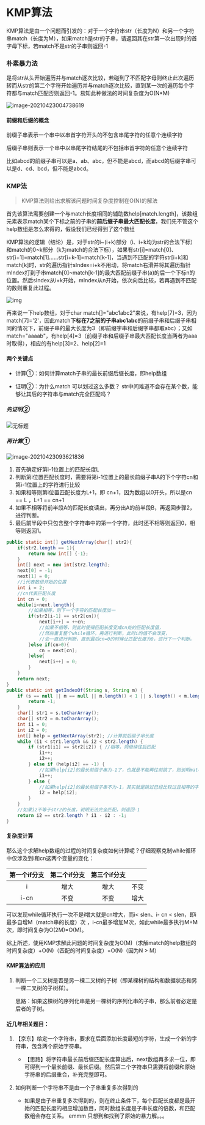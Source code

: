 # KMP算法

KMP算法是由一个问题而引发的：对于一个字符串str（长度为N）和另一个字符串match（长度为M），如果match是str的子串，请返回其在str第一次出现时的首字母下标，若match不是str的子串则返回-1

### 朴素暴力法

是将str从头开始遍历并与match逐次比较，若碰到了不匹配字母则终止此次遍历转而从str的第二个字符开始遍历并与match逐次比较，直到某一次的遍历每个字符都与match匹配否则返回-1。易知此种做法的时间复杂度为O(N*M)

![image-20210423004738619](https://gitee.com/HappyBinbin/pcigo/raw/master/pic/20210423004738.png)

#### 前缀和后缀的概念

前缀子串表示一个串中以串首字符开头的不包含串尾字符的任意个连续字符

后缀子串则表示一个串中以串尾字符结尾的不包括串首字符的任意个连续字符

比如abcd的前缀子串可以是a、ab、abc，但不能是abcd，而abcd的后缀字串可以是d、cd、bcd，但不能是abcd。

### KMP法

> KMP算法则给出求解该问题时间复杂度控制在O(N)的解法

首先该算法需要创建一个与match长度相同的辅助数help[match.length]，该数组元素表示match某个下标之前的子串的**前后缀子串最大匹配长度**，我们先不管这个help数组是怎么求得的，假设我们已经得到了这个数组

KMP算法的逻辑（结论）是，对于str的i~(i+k)部分（i、i+k均为str的合法下标）和match的0~k部分（k为match的合法下标），如果有str[i]=match[0]、str[i+1]=match[1]……str[i+k-1]=match[k-1]，当遇到不匹配的字符str[i+k]和match[k]时，str的遍历指针sIndex=i+k不用动，将match右滑并将其遍历指针mIndex打到子串match[0]~match[k-1]的最大匹配前缀子串(a)的后一个下标n的位置。然后sIndex从i+k开始，mIndex从n开始，依次向后比较，若再遇到不匹配的数则重复此过程。

![img](http://zanwenblog.oss-cn-beijing.aliyuncs.com/18-11-5/21770353.jpg)

再来说一下help数组，对于char match[]="abc1abc2"来说，有help[7]=3，因为match[7]='2'，因此match**下标在7之前的子串abc1abc**的前缀子串和后缀子串相同的情况下，前缀子串的最大长度为3（即前缀字串和后缀字串都取abc）；又如match="aaaab"，有help[4]=3（前缀子串和后缀子串最大匹配长度当两者为aaa时取得），相应的有help[3]=2、help[2]=1

#### 两个关键点

- 计算①：如何计算match子串的最长前缀后缀长度，即help数组

- 证明②：为什么match 可以划过这么多数？ str中间难道不会存在某个数，能够让其后的字符串与match完全匹配吗？

##### 先证明②

![无标题](https://gitee.com/HappyBinbin/pcigo/raw/master/pic/20210423091252.png)

##### 再计算①

![image-20210423093621836](https://gitee.com/HappyBinbin/pcigo/raw/master/pic/20210423093621.png)

1. 首先确定好第i-1位置上的匹配长度L
2. 判断第i位置匹配长度时，需要将第i-1位置上的最长前缀子串A的下个字符cn和第i-1位置上的字符进行比较
3. 如果相等则第i位置匹配长度为L+1，即 cn+1，因为数组以0开头，所以是cn == L ，L+1 == cn+1
4. 如果不相等将前半段A的匹配长度读出，再分出A的前半段B，再返回步骤2，进行判断。
5. 最后前半段中只包含整个字符串中的第一个字符，此时还不相等则返回0，相等则返回1。

```java
public static int[] getNextArray(char[] str2){
    if(str2.length == 1){
        return new int[] {-1};
    }
    int[] next = new int[str2.length];
    next[0] = -1;
    next[1] = 0;
    //i代表数组开始的位置
    int i = 2;
    //cn代表匹配长度
    int cn = 0;
    while(i<next.length){
        //如果相等，则下一个字符的匹配长度加一
        if(str2[i-1] == str2[cn]){
            next[i++] = ++cn;
            //如果不相等，则此时使得匹配长度变成cn处的匹配长度值，
            //然后重复整个while循环，再进行判断，此时i的值不会改变，
            //会一直进行判断，直到最后cn=0的时候让匹配长度为0，进行下一个判断。
        }else if(cn>0){
            cn = next[cn];
        }else{
            next[i++] = 0;
        }
    }
    return next;
}
public static int getIndexOf(String s, String m) {
    if (s == null || m == null || m.length() < 1 || s.length() < m.length()) {
        return -1;
    }
    char[] str1 = s.toCharArray();
    char[] str2 = m.toCharArray();
    int i1 = 0;
    int i2 = 0;
    int[] help = getNextArray(str2); //计算前后缀子串长度
    while (i1 < str1.length && i2 < str2.length) {
        if (str1[i1] == str2[i2]) { //相等，则继续往后匹配
            i1++;
            i2++;
        } else if (help[i2] == -1) { 
            //如果help[i2]的最长前缀子串为-1了，也就是不能再往前跳了，则说明match[0]与str[i1]也不等了。也就是match[0]已经滑到了str1[i1]的位置了，此时还是不等，那么i1必须往后移动
            i1++;
        } else {
            //如果help[i2]的最长前缀子串不为-1，其实就是跳过已经比较过且相等的字符，然后让 str[i1] 和 match的前缀的后一个字符比较，
            i2 = help[i2]; 
        }
    }
    //如果i2不等于str2的长度，说明无法完全匹配，则返回-1
    return i2 == str2.length ? i1 - i2 : -1;
}
```

#### 复杂度计算

那么这个求解help数组的过程的时间复杂度如何计算呢？仔细观察克制while循环中仅涉及到i和cn这两个变量的变化：

| 第一个if分支 | 第二个if分支 | 第三个if分支 |      |
| :----------: | :----------: | :----------: | ---- |
|      i       |     增大     |     增大     | 不变 |
|     i-cn     |     不变     |     不变     | 增大 |

可以发现while循环执行一次不是i增大就是cn增大，而i< slen、i- cn < slen，即i最多自增M（match串的长度）次 ，i-cn最多增加M次，如此while最多执行M+M次，即时间复杂为O(2M)=O(M)。 

 综上所述，使用KMP求解此问题的时间复杂度为O(M)（求解match的help数组的时间复杂度）+O(N)（匹配的时间复杂度）=O(N)（因为N > M）

#### KMP[算法](https://www.nowcoder.com/jump/super-jump/word?word=算法)的应用

1. 判断一个二叉树是否是另一棵二叉树的子树（即某棵树的结构和数据状态和另一棵二叉树的子树样）。

    思路：如果这棵树的序列化串是另一棵树的序列化串的子串，那么前者必定是后者的子树。

#### 近几年相关题目：

1. 【京东】给定一个字符串，要求在后面添加长度最短的字符，生成一个新的字符串，包含两个原始字符串。
    - 【思路】将字符串最长前后缀匹配长度算出后，next数组再多求一位，即可得到一个最长前缀、最长后缀。然后第二个字符串只需要将前缀和原始字符串的后缀重合，补充完整即可。

2. 如何判断一个字符串不是由一个子串重复多次得到的
    - 如果是由子串重复多次得到的，则在终止条件下，每个匹配长度都是最开始的匹配长度的相应增加数目，同时数组长度是子串长度的倍数，和匹配数组会存在关系。 emmm 只想到和找到了原始的暴力解。。。
      
